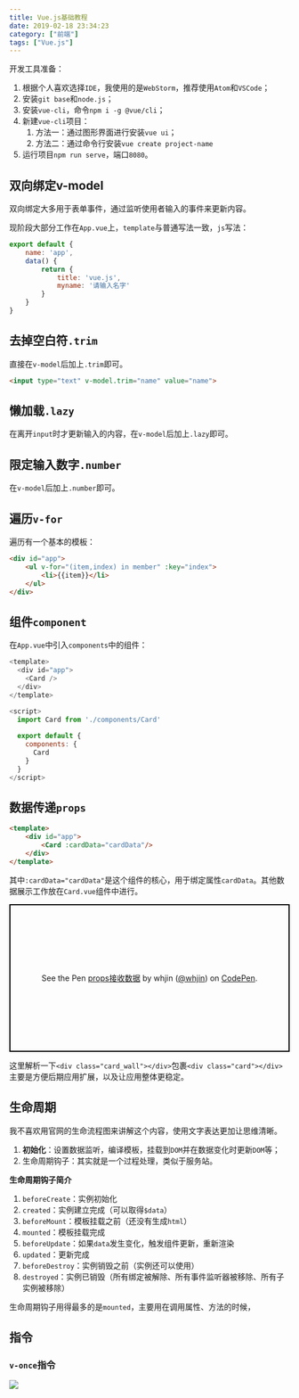 ```yaml
---
title: Vue.js基础教程
date: 2019-02-18 23:34:23
category: ["前端"]
tags: ["Vue.js"]
---
```


开发工具准备：

1. 根据个人喜欢选择`IDE`，我使用的是`WebStorm`，推荐使用`Atom`和`VSCode`；
2. 安装`git base`和`node.js`；
3. 安装`vue-cli`，命令`npm i -g @vue/cli`；
4. 新建`vue-cli`项目：
    1. 方法一：通过图形界面进行安装`vue ui`；
    2. 方法二：通过命令行安装`vue create project-name`
5. 运行项目`npm run serve`，端口`8080`。

<!--more-->

## 双向绑定v-model ##

双向绑定大多用于表单事件，通过监听使用者输入的事件来更新内容。

现阶段大部分工作在`App.vue`上，`template`与普通写法一致，`js`写法：

```javascript
export default {
    name: 'app',
    data() {
        return {
            title: 'vue.js',
            myname: '请输入名字'
        }
    }
}
```

## 去掉空白符`.trim` ##

直接在`v-model`后加上`.trim`即可。

```html
<input type="text" v-model.trim="name" value="name">
```

## 懒加载`.lazy` ##

在离开`input`时才更新输入的内容，在`v-model`后加上`.lazy`即可。

## 限定输入数字`.number` ##

在`v-model`后加上`.number`即可。

## 遍历`v-for` ##

遍历有一个基本的模板：

```html
<div id="app">
    <ul v-for="(item,index) in member" :key="index">
        <li>{{item}}</li>
    </ul>
</div>
```

## 组件`component` ##

在`App.vue`中引入`components`中的组件：

```javascript
<template>
  <div id="app">
    <Card />
  </div>
</template>

<script>
  import Card from './components/Card'
  
  export default {
    components: {
      Card
    }
  }
</script>
```

## 数据传递`props` ##

```html
<template>
    <div id="app">
        <Card :cardData="cardData"/>
    </div>
</template>
```

其中`:cardData="cardData"`是这个组件的核心，用于绑定属性`cardData`。其他数据展示工作放在`Card.vue`组件中进行。

<p class="codepen" data-height="265" data-theme-id="0" data-default-tab="js" data-user="whjin" data-slug-hash="darQdg" style="height: 265px; box-sizing: border-box; display: flex; align-items: center; justify-content: center; border: 2px solid black; margin: 1em 0; padding: 1em;" data-pen-title="props接收数据">
  <span>See the Pen <a href="https://codepen.io/whjin/pen/darQdg/">
  props接收数据</a> by whjin (<a href="https://codepen.io/whjin">@whjin</a>)
  on <a href="https://codepen.io">CodePen</a>.</span>
</p>
<script async src="https://static.codepen.io/assets/embed/ei.js"></script>

这里解析一下`<div class="card_wall"></div>`包裹`<div class="card"></div>`主要是方便后期应用扩展，以及让应用整体更稳定。

## 生命周期 ##

我不喜欢用官网的生命流程图来讲解这个内容，使用文字表达更加让思维清晰。

1. **初始化**：设置数据监听，编译模板，挂载到`DOM`并在数据变化时更新`DOM`等；
2. 生命周期钩子：其实就是一个过程处理，类似于服务站。

**生命周期钩子简介**

1. `beforeCreate`：实例初始化
2. `created`：实例建立完成（可以取得`$data`）
3. `beforeMount`：模板挂载之前（还没有生成`html`）
4. `mounted`：模板挂载完成
5. `beforeUpdate`：如果`data`发生变化，触发组件更新，重新渲染
6. `updated`：更新完成
7. `beforeDestroy`：实例销毁之前（实例还可以使用）
8. `destroyed`：实例已销毁（所有绑定被解除、所有事件监听器被移除、所有子实例被移除）

生命周期钩子用得最多的是`mounted`，主要用在调用属性、方法的时候，

## 指令 ##

### `v-once`指令 ###

![](https://i.imgur.com/gqN6me7.png)